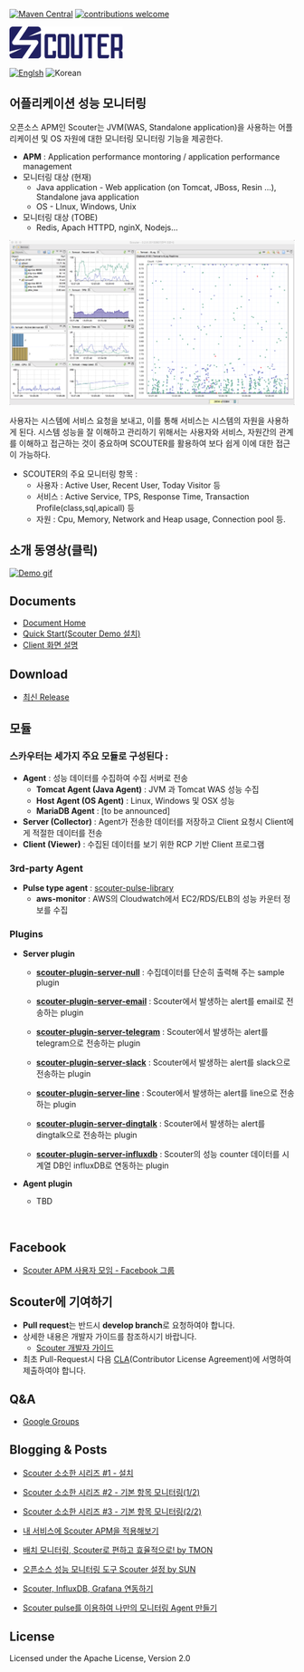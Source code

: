 [![Maven Central](https://maven-badges.herokuapp.com/maven-central/io.github.scouter-project/scouter-parent/badge.svg)](https://maven-badges.herokuapp.com/maven-central/io.github.scouter-project/scouter-parent)
[![contributions welcome](https://img.shields.io/badge/contributions-welcome-brightgreen.svg?style=flat)](https://github.com/scouter-project/scouter/issues)

 
![scouter](./scouter.document/img/main/scouter-logo-w200.png)

[![Englsh](https://img.shields.io/badge/language-English-orange.svg)](README.md) ![Korean](https://img.shields.io/badge/language-Korean-blue.svg)

## 어플리케이션 성능 모니터링

오픈소스 APM인 Scouter는 JVM(WAS, Standalone application)을 사용하는 어플리케이션 및 OS 자원에 대한 모니터링 모니터링 기능을 제공한다.
 - **APM** : Application performance montoring / application performance management
 - 모니터링 대상 (현재)
   - Java application - Web application (on Tomcat, JBoss, Resin ...), Standalone java application
   - OS - LInux, Windows, Unix
 - 모니터링 대상 (TOBE)
   - Redis, Apach HTTPD, nginX, Nodejs...


![Screen](./scouter.document/img/main/dashboard-sample-1.png)

사용자는 시스템에 서비스 요청을 보내고, 이를 통해 서비스는 시스템의 자원을 사용하게 된다.
시스템 성능을 잘 이해하고 관리하기 위해서는 사용자와 서비스, 자원간의 관계를 이해하고 접근하는 것이 중요하며 SCOUTER를 활용하여 보다 쉽게 이에 대한 접근이 가능하다.

- SCOUTER의 주요 모니터링 항목 :
  - 사용자 : Active User, Recent User, Today Visitor 등
  - 서비스 : Active Service, TPS, Response Time, Transaction Profile(class,sql,apicall) 등
  - 자원 : Cpu, Memory, Network and Heap usage, Connection pool 등.

## 소개 동영상(클릭)
[![Demo gif](https://j.gifs.com/yDqbAa.gif)](https://youtu.be/iuArTzsD7Ws)

## Documents
 - [Document Home](./scouter.document/index_kr.md)
 - [Quick Start(Scouter Demo 설치)](./scouter.document/main/Quick-Start_kr.md)
 - [Client 화면 설명](./scouter.document/client/How-To-Use-Client_kr.md)

## Download
 - [최신 Release](https://github.com/scouter-project/scouter/releases/)

## 모듈
### 스카우터는 세가지 주요 모듈로 구성된다 :
- **Agent** : 성능 데이터를 수집하여 수집 서버로 전송
  - **Tomcat Agent (Java Agent)** : JVM 과 Tomcat WAS 성능 수집
  - **Host Agent (OS Agent)** : Linux, Windows 및 OSX 성능
  -  **MariaDB Agent** : [to be announced]
- **Server (Collector)** : Agent가 전송한 데이터를 저장하고 Client 요청시 Client에게 적절한 데이터를 전송
- **Client (Viewer)** : 수집된 데이터를 보기 위한 RCP 기반 Client 프로그램

### 3rd-party Agent
- **Pulse type agent** : [scouter-pulse-library](https://github.com/scouter-project/scouter-pulse)
  - **aws-monitor** : AWS의 Cloudwatch에서 EC2/RDS/ELB의 성능 카운터 정보를 수집

### Plugins
- **Server plugin**
  * **[scouter-plugin-server-null](https://github.com/scouter-project/scouter-plugin-server-null)** : 수집데이터를 단순히 출력해 주는 sample plugin
  * **[scouter-plugin-server-email](https://github.com/scouter-project/scouter-plugin-server-alert-email)** : Scouter에서 발생하는 alert를 email로 전송하는 plugin
  * **[scouter-plugin-server-telegram](https://github.com/scouter-project/scouter-plugin-server-alert-telegram)** : Scouter에서 발생하는 alert를 telegram으로 전송하는 plugin
  * **[scouter-plugin-server-slack](https://github.com/scouter-project/scouter-plugin-server-alert-slack)** : Scouter에서 발생하는 alert를 slack으로 전송하는 plugin
  * **[scouter-plugin-server-line](https://github.com/scouter-project/scouter-plugin-server-alert-line)** : Scouter에서 발생하는 alert를 line으로 전송하는 plugin
  * **[scouter-plugin-server-dingtalk](https://github.com/scouter-project/scouter-plugin-server-alert-dingtalk)** : Scouter에서 발생하는 alert를 dingtalk으로 전송하는 plugin
  
  * **[scouter-plugin-server-influxdb](https://github.com/scouter-project/scouter-plugin-server-influxdb)** : Scouter의 성능 counter 데이터를 시계열 DB인 influxDB로 연동하는 plugin 
  
- **Agent plugin**
  - TBD

<br>

## Facebook
 - [Scouter APM 사용자 모임 - Facebook 그룹](https://www.facebook.com/groups/scouterapm/)

## Scouter에 기여하기
 - **Pull request**는 반드시 **develop branch**로 요청하여야 합니다.
 - 상세한 내용은 개발자 가이드를 참조하시기 바랍니다.
   - [Scouter 개발자 가이드](./scouter.document/tech/Developer-Guide_kr.md)
 - 최초 Pull-Request시 다음 [CLA](http://goo.gl/forms/xSmYs8qM9J)(Contributor License Agreement)에 서명하여 제출하여야 합니다.

## Q&A
 - [Google Groups](https://groups.google.com/forum/#!forum/scouter-project)

## Blogging & Posts
 - [Scouter 소소한 시리즈 #1 - 설치](http://gunsdevlog.blogspot.kr/2017/07/scouter-apm-1.html)
 - [Scouter 소소한 시리즈 #2 - 기본 항목 모니터링(1/2)](http://gunsdevlog.blogspot.kr/2017/07/scouter-apm-2-12.html)
 - [Scouter 소소한 시리즈 #3 - 기본 항목 모니터링(2/2)](http://gunsdevlog.blogspot.kr/2017/07/scouter-apm-basic-monitoring-2.html)
 
 - [내 서비스에 Scouter APM을 적용해보기](http://kingbbode.tistory.com/12)
 - [배치 모니터링, Scouter로 편하고 효율적으로! by TMON](http://blog.naver.com/PostView.nhn?blogId=tmondev&logNo=220870505665)
 - [오픈소스 성능 모니터링 도구 Scouter 설정 by SUN](http://www.popit.kr/scouter-open-source-apm-config/)
 
 - [Scouter, InfluxDB, Grafana 연동하기](https://gunleeblog.wordpress.com/2016/04/01/open-source-apm-scouter-influxdb-grafana-%EC%97%B0%EB%8F%99-step-by-step/)
 - [Scouter pulse를 이용하여 나만의 모니터링 Agent 만들기](https://gunleeblog.wordpress.com/2016/09/07/scouter-pulse%EB%A5%BC-%EC%9D%B4%EC%9A%A9%ED%95%98%EC%97%AC-%EB%82%98%EB%A7%8C%EC%9D%98-agent-%EB%A7%8C%EB%93%A4%EA%B8%B0/)


## License
Licensed under the Apache License, Version 2.0
<br>


